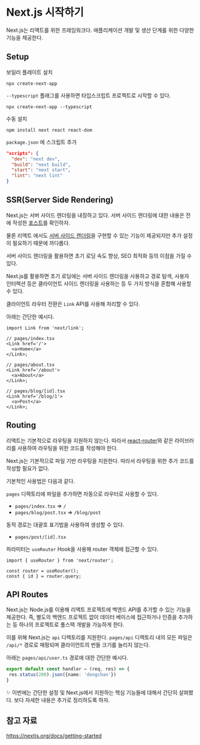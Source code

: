 # Next.js 시작하기

Next.js는 리액트를 위한 프레임워크다. 애플리케이션 개발 및 생산 단계를 위한 다양한 기능을 제공한다.

## Setup

보일러 플레이트 설치

```
npx create-next-app
```

`--typescript` 플래그를 사용하면 타입스크립트 프로젝트로 시작할 수 있다.

```
npx create-next-app --typescript
```

수동 설치

```
npm install next react react-dom
```

`package.json` 에 스크립트 추가

```json
"scripts": {
  "dev": "next dev",
  "build": "next build",
  "start": "next start",
  "lint": "next lint"
}
```

## SSR(Server Side Rendering)

Next.js는 서버 사이드 렌더링을 내장하고 있다. 서버 사이드 렌더링에 대한 내용은 전에 작성한 [포스트](https://github.com/chanyDev/TIL/blob/main/Web/%ED%81%B4%EB%9D%BC%EC%9D%B4%EC%96%B8%ED%8A%B8%20%EC%82%AC%EC%9D%B4%EB%93%9C%20%EB%A0%8C%EB%8D%94%EB%A7%81%EA%B3%BC%20%EC%84%9C%EB%B2%84%20%EC%82%AC%EC%9D%B4%EB%93%9C%20%EB%A0%8C%EB%8D%94%EB%A7%81.md)를 확인하자.

물론 리액트 에서도 [서버 사이드 렌더링](https://ko.reactjs.org/docs/react-dom-server.html#gatsby-focus-wrapper)을 구현할 수 있는 기능이 제공되지만 추가 설정이 필요하기 때문에 까다롭다.

서버 사이드 렌더링을 활용하면 초기 로딩 속도 향상, SEO 최적화 등의 이점을 가질 수 있다.

Next.js를 활용하면 초기 로딩에는 서버 사이드 렌더링을 사용하고 경로 탐색, 사용자 인터렉션 등은 클라이언트 사이드 렌더링을 사용하는 등 두 가지 방식을 혼합해 사용할 수 있다.

클라이언트 라우터 전환은 `Link` API를 사용해 처리할 수 있다.

아래는 간단한 예시다.

```tsx
import Link from 'next/link';

// pages/index.tsx
<Link href='/'>
  <a>Home</a>
</Link>;

// pages/about.tsx
<Link href='/about'>
  <a>About</a>
</Link>;

// pages/blog/[id].tsx
<Link href='/blog/1'>
  <a>Post</a>
</Link>;
```

## Routing

리액트는 기본적으로 라우팅을 지원하지 않는다. 따라서 [react-router](https://reactrouter.com/)와 같은 라이브러리를 사용하여 라우팅을 위한 코드를 작성해야 한다.

Next.js는 기본적으로 파일 기반 라우팅을 지원한다. 따라서 라우팅을 위한 추가 코드를 작성할 필요가 없다.

기본적인 사용법은 다음과 같다.

`pages` 디렉토리에 파일을 추가하면 자동으로 라우터로 사용할 수 있다.

- `pages/index.tsx` => `/`
- `pages/blog/post.tsx` => `/blog/post`

동적 경로는 대괄호 표기법을 사용하여 생성할 수 있다.

- `pages/post/[id].tsx`

파라미터는 `useRouter` Hook을 사용해 router 객체에 접근할 수 있다.

```tsx
import { useRouter } from 'next/router';

const router = useRouter();
const { id } = router.query;
```

## API Routes

Next.js는 Node.js를 이용해 리액트 프로젝트에 백엔드 API를 추가할 수 있는 기능을 제공한다. 즉, 별도의 백엔드 프로젝트 없이 데이터 베이스에 접근하거나 인증을 추가하는 등 하나의 프로젝트로 풀스택 개발을 가능하게 한다.

이를 위해 Next.js는 `api` 디렉토리를 지원한다. `pages/api` 디렉토리 내의 모든 파일은 `/api/*` 경로로 매핑되며 클라이언트의 번들 크기를 늘리지 않는다.

아래는 `pages/api/user.ts` 경로에 대한 간단한 예시다.

```ts
export default const handler = (req, res) => {
 res.status(200).json({name: 'dongchan'})
}
```

✨ 이번에는 간단한 설정 및 Next.js에서 지원하는 핵심 기능들에 대해서 간단히 살펴봤다. 보다 자세한 내용은 추가로 정리하도록 하자.

## 참고 자료

https://nextjs.org/docs/getting-started
